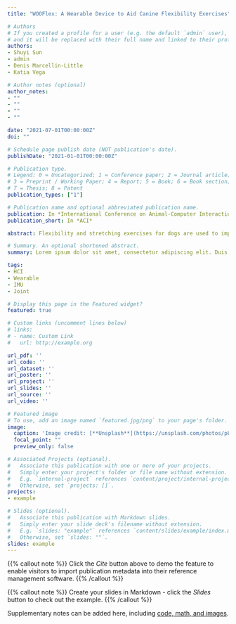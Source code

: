 ```yaml
---
title: "WOOFlex: A Wearable Device to Aid Canine Flexibility Exercises"

# Authors
# If you created a profile for a user (e.g. the default `admin` user), write the username (folder name) here 
# and it will be replaced with their full name and linked to their profile.
authors:
- Shuyi Sun
- admin
- Denis Marcellin-Little
- Katia Vega

# Author notes (optional)
author_notes:
- ""
- ""
- ""
- ""

date: "2021-07-01T00:00:00Z"
doi: ""

# Schedule page publish date (NOT publication's date).
publishDate: "2021-01-01T00:00:00Z"

# Publication type.
# Legend: 0 = Uncategorized; 1 = Conference paper; 2 = Journal article;
# 3 = Preprint / Working Paper; 4 = Report; 5 = Book; 6 = Book section;
# 7 = Thesis; 8 = Patent
publication_types: ["1"]

# Publication name and optional abbreviated publication name.
publication: In *International Conference on Animal-Computer Interaction*
publication_short: In *ACI*

abstract: Flexibility and stretching exercises for dogs are used to improve joint motion and alleviate limb pain. However, there is a lack of information in the effectiveness of these canine exercises when performed by dog owners and caregivers. Current solutions for measuring range of motion are not designed to be worn by dogs. In order to evaluate the position of a joint at any given time, the user, the human assisting the dog in the exercises, must hold a digital or analog device while performing the exercise without real-time feedback associated with the dog's breed or joint exercised. We propose WOOFlex: a wearable that assists in canine flexibility exercises that (1) is attached to the dog's limbs so as to not interfere with the exercise, (2) includes IMU sensors to measure the joint angle, and a web application to (1) provide real-time visual and audio feedback for assisting the user in not exceeding safe joint angle ranges, and (2) to store exercise session data to monitor the flexibility progress.

# Summary. An optional shortened abstract.
summary: Lorem ipsum dolor sit amet, consectetur adipiscing elit. Duis posuere tellus ac convallis placerat. Proin tincidunt magna sed ex sollicitudin condimentum.

tags:
- HCI
- Wearable
- IMU
- Joint

# Display this page in the Featured widget?
featured: true

# Custom links (uncomment lines below)
# links:
# - name: Custom Link
#   url: http://example.org

url_pdf: ''
url_code: ''
url_dataset: ''
url_poster: ''
url_project: ''
url_slides: ''
url_source: ''
url_video: ''

# Featured image
# To use, add an image named `featured.jpg/png` to your page's folder. 
image:
  caption: 'Image credit: [**Unsplash**](https://unsplash.com/photos/pLCdAaMFLTE)'
  focal_point: ""
  preview_only: false

# Associated Projects (optional).
#   Associate this publication with one or more of your projects.
#   Simply enter your project's folder or file name without extension.
#   E.g. `internal-project` references `content/project/internal-project/index.md`.
#   Otherwise, set `projects: []`.
projects:
- example

# Slides (optional).
#   Associate this publication with Markdown slides.
#   Simply enter your slide deck's filename without extension.
#   E.g. `slides: "example"` references `content/slides/example/index.md`.
#   Otherwise, set `slides: ""`.
slides: example
---
```


{{% callout note %}}
Click the *Cite* button above to demo the feature to enable visitors to import publication metadata into their reference management software.
{{% /callout %}}

{{% callout note %}}
Create your slides in Markdown - click the *Slides* button to check out the example.
{{% /callout %}}

Supplementary notes can be added here, including [code, math, and images](https://wowchemy.com/docs/writing-markdown-latex/).
